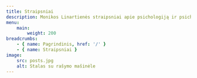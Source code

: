 ```yaml
---
title: Straipsniai
description: Monikos Linartienės straipsniai apie psichologiją ir psichoterapiją   
menu: 
    main:
        weight: 200
breadcrumbs:
    - { name: Pagrindinis, href: '/' }
    - { name: Straipsniai }
image:
    src: posts.jpg
    alt: Stalas su rašymo mašinėle 
---
```

